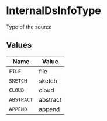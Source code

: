 # InternalDsInfoType

Type of the source


## Values

| Name       | Value      |
| ---------- | ---------- |
| `FILE`     | file       |
| `SKETCH`   | sketch     |
| `CLOUD`    | cloud      |
| `ABSTRACT` | abstract   |
| `APPEND`   | append     |